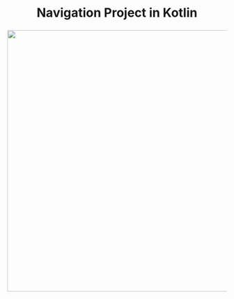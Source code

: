 <h1 align="center">Navigation Project in Kotlin</h1>

###

<div align="center">
  <img height="600" src="https://cdn.discordapp.com/attachments/914572071114264659/1156677545673097366/gif_app.gif?ex=6515d768&is=651485e8&hm=e46a4e136dd71372e0c8be479a8ac9ee6c083816f199c26dd96b47504e5aab05&"  />
</div>

###
